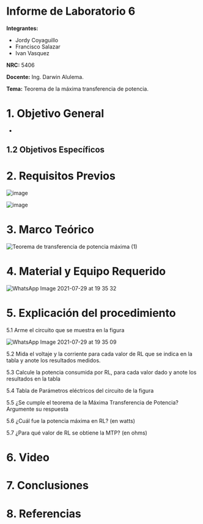 # Informe de Laboratorio 6
**Integrantes:**

- Jordy Coyaguillo
- Francisco Salazar
- Ivan Vasquez

 **NRC:** 5406
 
 **Docente:** Ing. Darwin Alulema.
 
 **Tema:** Teorema de la máxima transferencia de potencia.
# 1. Objetivo General

- 

## 1.2 Objetivos Específicos



# 2. Requisitos Previos

![image](https://user-images.githubusercontent.com/85137954/127583722-86c4c769-4da1-48b1-aec4-127b78881e4f.png)

![image](https://user-images.githubusercontent.com/85137954/127583760-f87c795e-8938-4fe5-b828-de3870724b10.png)


# 3. Marco Teórico

![Teorema de transferencia de potencia máxima (1)](https://user-images.githubusercontent.com/85137954/127581878-e38fbd6a-4f42-4741-bd5c-da0f08fcf57f.png)

# 4. Material y Equipo Requerido

![WhatsApp Image 2021-07-29 at 19 35 32](https://user-images.githubusercontent.com/85137954/127582473-39d6a5cc-1e31-4865-a3bc-c2bec3e8fd03.jpeg)

# 5. Explicación del procedimiento

5.1 Arme el circuito que se muestra en la figura

![WhatsApp Image 2021-07-29 at 19 35 09](https://user-images.githubusercontent.com/85137954/127582456-e215f34a-f978-4f10-ae94-2caea44f82af.jpeg)

5.2 Mida el voltaje y la corriente para cada valor de RL que se indica en la tabla y anote los resultados medidos.



5.3 Calcule la potencia consumida por RL, para cada valor dado y anote los resultados en la tabla


5.4 Tabla de Parámetros eléctricos del circuito de la figura







5.5 ¿Se cumple el teorema de la Máxima Transferencia de Potencia? Argumente su respuesta



5.6 ¿Cuál fue la potencia máxima en RL? (en watts)

5.7 ¿Para qué valor de RL se obtiene la MTP? (en ohms)


# 6. Video



# 7. Conclusiones


# 8. Referencias

